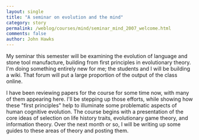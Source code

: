 ```yaml
---
layout: single 
title: "A seminar on evolution and the mind" 
category: story
permalink: /weblog/courses/mind/seminar_mind_2007_welcome.html
comments: false 
author: John Hawks 
---
```



<p>
My seminar this semester will be examining the evolution of language and stone tool manufacture, building from first principles in evolutionary theory. I'm doing something entirely new for me; the students and I will be building a wiki. That forum will put a large proportion of the output of the class online. 
</p>

<p>
I have been reviewing papers for the course for some time now, with many of them appearing here. I'll be stepping up those efforts, while showing how these "first principles" help to illuminate some problematic aspects of human cognitive evolution. The course begins with a presentation of the core ideas of selection on life history traits, evolutionary game theory, and information theory. Over the next month or so, I will be writing up some guides to these areas of theory and posting them. 
</p>


